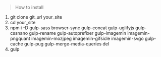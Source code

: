 > How to install

1. git clone git_url your_site
2. cd your_site
3. npm i -D gulp-sass browser-sync gulp-concat gulp-uglifyjs gulp-cssnano gulp-rename gulp-autoprefixer gulp-imagemin imagemin-pngquant imagemin-mozjpeg imagemin-gifsicle imagemin-svgo gulp-cache gulp-pug gulp-merge-media-queries del
5. gulp
